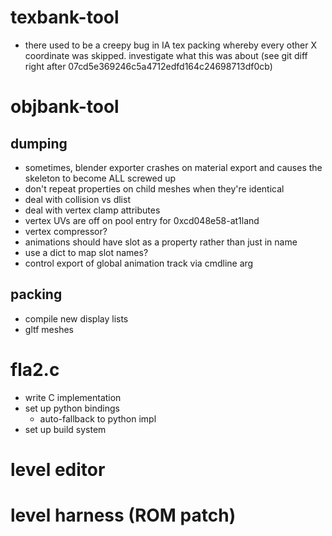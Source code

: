 # texbank-tool
- there used to be a creepy bug in IA tex packing whereby every other X coordinate
  was skipped. investigate what this was about (see git diff right after 07cd5e369246c5a4712edfd164c24698713df0cb)

# objbank-tool

## dumping
- sometimes, blender exporter crashes on material export and causes the skeleton to become ALL screwed up
- don't repeat properties on child meshes when they're identical 
- deal with collision vs dlist
- deal with vertex clamp attributes
- vertex UVs are off on pool entry for 0xcd048e58-at1land
- vertex compressor?
- animations should have slot as a property rather than just in name
- use a dict to map slot names?
- control export of global animation track via cmdline arg

## packing
- compile new display lists
- gltf meshes

# fla2.c
- write C implementation
- set up python bindings
    - auto-fallback to python impl
- set up build system

# level editor

# level harness (ROM patch)
